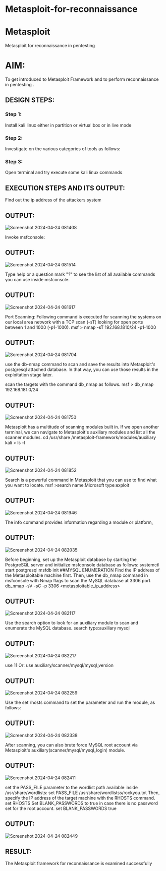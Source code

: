 # Metasploit-for-reconnaissance
# Metasploit
Metasploit for reconnaissance in pentesting

# AIM:

To get introduced to Metasploit Framework and to  perform reconnaissance  in pentesting .

## DESIGN STEPS:

### Step 1:

Install kali linux either in partition or virtual box or in live mode

### Step 2:

Investigate on the various categories of tools as follows:

### Step 3:

Open terminal and try execute some kali linux commands

## EXECUTION STEPS AND ITS OUTPUT:

Find out the ip address of the attackers system

## OUTPUT:

![Screenshot 2024-04-24 081408](https://github.com/kanagavel7/Metasploit-for-reconnaissance/assets/162578954/6b5ecd74-b0ac-4563-8872-3df150753bf8)

Invoke msfconsole:

## OUTPUT:

![Screenshot 2024-04-24 081514](https://github.com/kanagavel7/Metasploit-for-reconnaissance/assets/162578954/b1f3a87b-c232-414a-af85-53097b44e4fe)

Type help or a question mark "?" to see the list of all available commands you can use inside msfconsole.

## OUTPUT:

![Screenshot 2024-04-24 081617](https://github.com/kanagavel7/Metasploit-for-reconnaissance/assets/162578954/79a9aa6f-fb2f-4d54-a2fd-c49bcc1a27e0)

Port Scanning: Following command is executed for scanning the systems on our local area network with a TCP scan (-sT) looking for open ports between 1 and 1000 (-p1-1000). msf > nmap -sT 192.168.1810/24 -p1-1000

## OUTPUT:

![Screenshot 2024-04-24 081704](https://github.com/kanagavel7/Metasploit-for-reconnaissance/assets/162578954/2544c002-4115-4fbd-972b-7d4474b557bc)

use the db-nmap command to scan and save the results into Metasploit's postgresql attached database. In that way, you can use those results in the exploitation stage later.

scan the targets with the command db_nmap as follows. msf > db_nmap 192.168.181.0/24

## OUTPUT:

![Screenshot 2024-04-24 081750](https://github.com/kanagavel7/Metasploit-for-reconnaissance/assets/162578954/66ae3ba4-105d-4220-a995-6c89ba7cfe1f)

Metasploit has a multitude of scanning modules built in. If we open another terminal, we can navigate to Metasploit's auxiliary modules and list all the scanner modules. cd /usr/share /metasploit-framework/modules/auxiliary kali > ls -l

## OUTPUT:

![Screenshot 2024-04-24 081852](https://github.com/kanagavel7/Metasploit-for-reconnaissance/assets/162578954/3f06bcbb-9422-4fdd-932d-6f79f0ad8e14)

Search is a powerful command in Metasploit that you can use to find what you want to locate. msf >search name:Microsoft type:exploit

## OUTPUT:

![Screenshot 2024-04-24 081946](https://github.com/kanagavel7/Metasploit-for-reconnaissance/assets/162578954/cfb0765e-a8d5-4161-9336-114abe4e969a)

The info command provides information regarding a module or platform,

## OUTPUT:

![Screenshot 2024-04-24 082035](https://github.com/kanagavel7/Metasploit-for-reconnaissance/assets/162578954/adcbf59d-6671-49f0-aa4d-c6f4fe58a15c)

Before beginning, set up the Metasploit database by starting the PostgreSQL server and initialize msfconsole database as follows: systemctl start postgresql msfdb init ##MYSQL ENUMERATION Find the IP address of the Metasploitable machine first. Then, use the db_nmap command in msfconsole with Nmap flags to scan the MySQL database at 3306 port. db_nmap -sV -sC -p 3306 <metasploitable_ip_address>

## OUTPUT:

![Screenshot 2024-04-24 082117](https://github.com/kanagavel7/Metasploit-for-reconnaissance/assets/162578954/6d69d557-e116-4949-a488-315a5b18517e)

Use the search option to look for an auxiliary module to scan and enumerate the MySQL database. search type:auxiliary mysql

## OUTPUT:

![Screenshot 2024-04-24 082217](https://github.com/kanagavel7/Metasploit-for-reconnaissance/assets/162578954/d74131ba-5d20-4844-adfc-62a3b30880eb)

use 11 Or: use auxiliary/scanner/mysql/mysql_version

## OUTPUT:

![Screenshot 2024-04-24 082259](https://github.com/kanagavel7/Metasploit-for-reconnaissance/assets/162578954/418f4851-579f-4242-9ca6-c9ade851a1b8)

Use the set rhosts command to set the parameter and run the module, as follows:

## OUTPUT:

![Screenshot 2024-04-24 082338](https://github.com/kanagavel7/Metasploit-for-reconnaissance/assets/162578954/2a3bde77-c8f4-47c4-8b19-d34ca8b40921)

After scanning, you can also brute force MySQL root account via Metasploit's auxiliary(scanner/mysql/mysql_login) module.

## OUTPUT:

![Screenshot 2024-04-24 082411](https://github.com/kanagavel7/Metasploit-for-reconnaissance/assets/162578954/55391aa2-481a-4144-b96a-5b92b6adbd9f)

set the PASS_FILE parameter to the wordlist path available inside /usr/share/wordlists: set PASS_FILE /usr/share/wordlistss/rockyou.txt Then, specify the IP address of the target machine with the RHOSTS command. set RHOSTS Set BLANK_PASSWORDS to true in case there is no password set for the root account. set BLANK_PASSWORDS true

## OUTPUT:

![Screenshot 2024-04-24 082449](https://github.com/kanagavel7/Metasploit-for-reconnaissance/assets/162578954/4452af24-eba0-46ee-8bde-6a7f9a6fae90)

## RESULT:
The Metasploit framework for reconnaissance is  examined successfully
